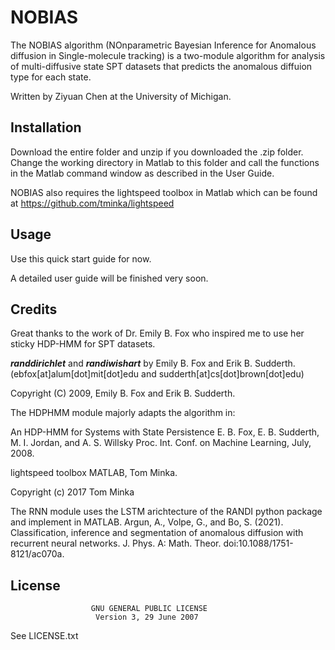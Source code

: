 # NOBIAS

The NOBIAS algorithm (NOnparametric Bayesian Inference for Anomalous diffusion in Single-molecule tracking) is a two-module algorithm for analysis of multi-diffusive state SPT datasets that predicts the anomalous diffuion type for each state.


Written by Ziyuan Chen at the University of Michigan.

## Installation

Download the entire folder and unzip if you downloaded the .zip folder. Change the working directory in Matlab to this folder and call the functions in the Matlab command window as described in the User Guide.

NOBIAS also requires the lightspeed toolbox in Matlab which can be found at https://github.com/tminka/lightspeed

## Usage

Use this quick start guide for now.

A detailed user guide will be finished very soon.

## Credits


Great thanks to the work of Dr. Emily B. Fox who inspired me to use her sticky HDP-HMM for SPT datasets.


**_randdirichlet_** and **_randiwishart_** by Emily B. Fox and Erik B. Sudderth.(ebfox[at]alum[dot]mit[dot]edu and sudderth[at]cs[dot]brown[dot]edu)

Copyright (C) 2009, Emily B. Fox and Erik B. Sudderth.

The HDPHMM module majorly adapts the algorithm in:

  An HDP-HMM for Systems with State Persistence
  E. B. Fox, E. B. Sudderth, M. I. Jordan, and A. S. Willsky
  Proc. Int. Conf. on Machine Learning, July, 2008.

lightspeed toolbox MATLAB, Tom Minka.

Copyright (c) 2017 Tom Minka

The RNN module uses the LSTM arichtecture of the RANDI python package and implement in MATLAB.
Argun, A., Volpe, G., and Bo, S. (2021). Classification, inference and segmentation of anomalous diffusion with recurrent neural networks. J. Phys. A: Math. Theor. doi:10.1088/1751-8121/ac070a.
 

## License

                      GNU GENERAL PUBLIC LICENSE
                       Version 3, 29 June 2007

  See LICENSE.txt
